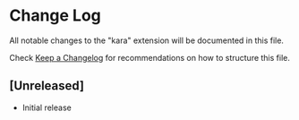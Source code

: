# Change Log

All notable changes to the "kara" extension will be documented in this file.

Check [Keep a Changelog](http://keepachangelog.com/) for recommendations on how to structure this file.

## [Unreleased]

- Initial release
